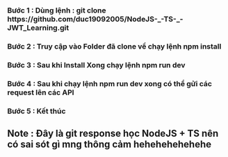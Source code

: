 <h3>Bước 1 :  Dùng lệnh : git clone https://github.com/duc19092005/NodeJS-_-TS-_-JWT_Learning.git </h3>
<h3>Bước 2 :  Truy cập vào Folder đã clone về chạy lệnh npm install </h3>
<h3>Bước 3 :  Sau khi Install Xong chạy lệnh npm run dev </h3>
<h3>Bước 4 :  Sau khi chạy lệnh npm run dev xong có thể gửi các request lên các API </h3>
<h3>Bước 5 :  Kết thúc </h3>

<h2> Note : Đây là git response học NodeJS + TS nên có sai sót gì mng thông cảm hehehehehehehe </h2>
